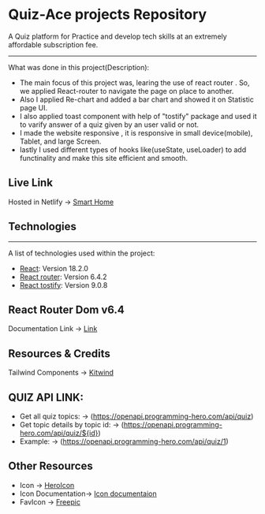 # Quiz-Ace projects Repository

A Quiz platform for Practice and develop tech skills at an extremely affordable subscription fee.

***
What was done in this project(Description):
* The main focus of this project was, learing the use of react router . So, we applied React-router to navigate the page on place to another.
* Also I applied Re-chart and added a bar chart and showed it on Statistic page UI.
*  I also applied toast component with help of "tostify" package and used it to varify answer of a quiz given by an user valid or not.
* I made the website responsive , it is responsive in small device(mobile), Tablet, and large Screen.
*  lastly I used different types of hooks like(useState, useLoader) to add functinality and make this site efficient and smooth.

## Live Link
Hosted in Netlify -> [Smart Home](https://shome-shop.netlify.app/)

## Technologies
***
A list of technologies used within the project:
* [React](https://reactjs.org/): Version 18.2.0
* [React router](https://reactrouter.com/en/main): Version 6.4.2
* [React tostify](https://www.npmjs.com/package/react-toastify): Version 9.0.8


## React Router Dom v6.4 
Documentation Link -> [Link](https://reactrouter.com/en/main/start/overview)

## Resources & Credits
Tailwind Components -> 
[Kitwind](https://kitwind.io/products/kometa/components)

## QUIZ API LINK:
* Get all quiz topics: -> (https://openapi.programming-hero.com/api/quiz)
* Get topic details by topic id: -> (https://openapi.programming-hero.com/api/quiz/${id})
* Example: -> (https://openapi.programming-hero.com/api/quiz/1)

## Other Resources
* Icon -> [HeroIcon](https://heroicons.com/)
* Icon Documentation-> [Icon documentaion](https://github.com/tailwindlabs/heroicons)
* FavIcon -> [Freepic](https://www.freepik.com/)